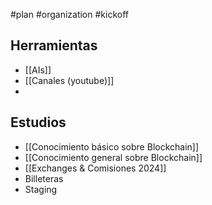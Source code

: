 #plan #organization #kickoff
## Herramientas
- [[AIs]]
- [[Canales (youtube)]]
- 
## Estudios
- [[Conocimiento básico sobre Blockchain]]
- [[Conocimiento general sobre Blockchain]]
- [[Exchanges & Comisiones 2024]]
- Billeteras
- Staging
